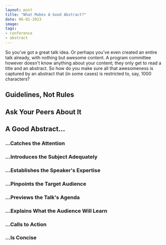 ```yaml
---
layout: post
title: "What Makes A Good Abstract?"
date: 06-01-2023
image: 
tags: 
- conference
- abstract
---
```


So you've got a great talk idea. Or perhaps you've even created an entire talk already, with nothing but awesome content. A program committee however doesn't know anything about your content; they only get to read a title and an abstract. So how do you make sure all that awesomeness is captured by an abstract that (in some cases) is restricted to, say, 1000 characters?

## Guidelines, Not Rules

## Ask Your Peers About It

## A Good Abstract...

### ...Catches the Attention

### ...Introduces the Subject Adequately

### ...Establishes the Speaker's Expertise

### ...Pinpoints the Target Audience

### ...Previews the Talk's Agenda

### ...Explains What the Audience Will Learn

### ...Calls to Action

### ...Is Concise
